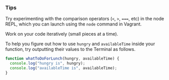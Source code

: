 ### Tips

Try experimenting with the comparison operators (`<`, `>`, `===`, etc) in the node REPL, which you can launch using the `node` command in Vagrant.

Work on your code iteratively (small pieces at a time).

To help you figure out how to use `hungry` and `availableTime` inside your function, try outputting their values to the Terminal as follows.

```javascript
function whatToDoForLunch(hungry, availableTime) {
  console.log("hungry is", hungry);
  console.log("availableTime is", availableTime);
}
```
